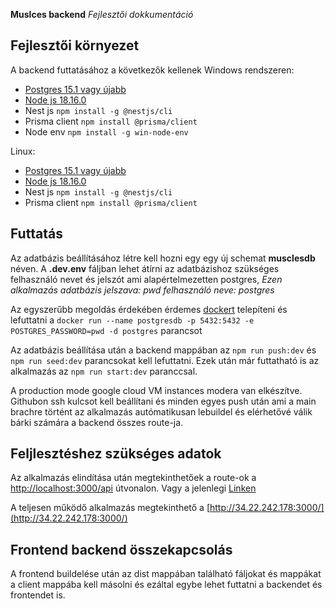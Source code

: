 **Muslces backend**
*Fejlesztői dokkumentáció*

## Fejlesztői környezet
A backend futtatásához a következők kellenek
Windows rendszeren:

- [Postgres 15.1 vagy újabb](https://www.postgresql.org/download/)
- [Node js 18.16.0](https://nodejs.org/en/download)
- Nest js `npm install -g @nestjs/cli`
- Prisma client `npm install @prisma/client`
- Node env `npm install -g win-node-env`

Linux:
- [Postgres 15.1 vagy újabb](https://www.postgresql.org/download/)
- [Node js 18.16.0](https://nodejs.org/en/download)
- Nest js `npm install -g @nestjs/cli`
- Prisma client `npm install @prisma/client`

## Futtatás
Az adatbázis beállításához létre kell hozni egy egy új schemat **musclesdb** néven.  A  **.dev.env** fáljban lehet átírni az adatbázishoz szükséges felhasználó nevet és jelszót ami alapértelmezetten postgres, *Ezen alkalmazás adatbázis jelszava: pwd felhasználó neve: postgres*

Az egyszerűbb megoldás érdekében érdemes [dockert](https://www.docker.com/products/docker-desktop/) telepíteni és lefuttatni a `docker run --name postgresdb -p 5432:5432 -e POSTGRES_PASSWORD=pwd -d postgres` parancsot

Az adatbázis beállítása után a backend mappában az `npm run push:dev` és `npm run seed:dev` parancsokat kell lefuttatni.
Ezek után már futtatható is az alkalmazás az `npm run start:dev` paranccsal.

A production mode google cloud VM instances modera van elkészítve. Githubon ssh kulcsot kell beállítani és minden egyes push után ami a main brachre történt az alkalmazás autómatikusan lebuildel és elérhetővé válik bárki számára a backend összes route-ja.

## Feljlesztéshez szükséges adatok
Az alkalmazás elindítása után megtekinthetőek a route-ok a [http://localhost:3000/api](http://localhost:3000/api) útvonalon.
Vagy a jelenlegi [Linken](http://34.22.242.178:3000/api)

A teljesen működő alkalmazás megtekinthető a [http://34.22.242.178:3000/](http://34.22.242.178:3000/)

## Frontend backend összekapcsolás
A frontend buildelése után az dist mappában található fáljokat és mappákat a client mappába kell másolni és ezáltal egybe lehet futtatni a backendet és frontendet is.
